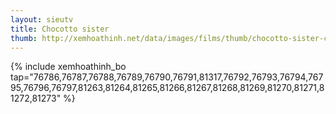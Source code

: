 ```yaml
---
layout: sieutv
title: Chocotto sister
thumb: http://xemhoathinh.net/data/images/films/thumb/chocotto-sister-chocotto-sister-2012.jpg
---
```

{% include xemhoathinh_bo tap="76786,76787,76788,76789,76790,76791,81317,76792,76793,76794,76795,76796,76797,81263,81264,81265,81266,81267,81268,81269,81270,81271,81272,81273" %} 
